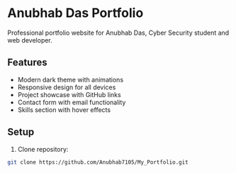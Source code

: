 # Anubhab Das Portfolio

Professional portfolio website for Anubhab Das, Cyber Security student and web developer.

## Features
- Modern dark theme with animations
- Responsive design for all devices
- Project showcase with GitHub links
- Contact form with email functionality
- Skills section with hover effects

## Setup
1. Clone repository:
```bash
git clone https://github.com/Anubhab7105/My_Portfolio.git
